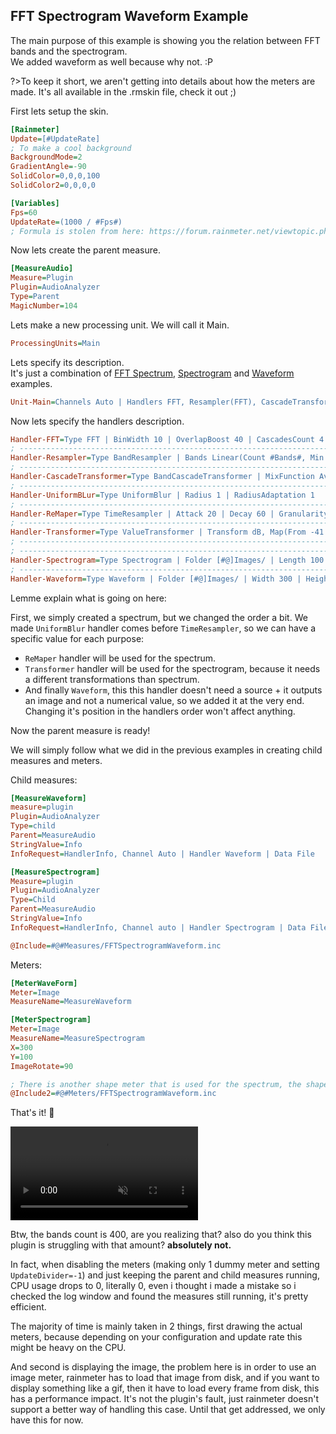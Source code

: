 ## FFT Spectrogram Waveform Example

The main purpose of this example is showing you the relation between FFT bands and the spectrogram.<br/>
We added waveform as well because why not. :P

?>To keep it short, we aren't getting into details about how the meters are made. It's all available in the .rmskin file, check it out ;)

First lets setup the skin.

```ini
[Rainmeter]
Update=[#UpdateRate]
; To make a cool background
BackgroundMode=2
GradientAngle=-90
SolidColor=0,0,0,100
SolidColor2=0,0,0,0

[Variables]
Fps=60
UpdateRate=(1000 / #Fps#)
; Formula is stolen from here: https://forum.rainmeter.net/viewtopic.php?t=26831#p140108
```

Now lets create the parent measure.

```ini
[MeasureAudio]
Measure=Plugin
Plugin=AudioAnalyzer
Type=Parent
MagicNumber=104
```

Lets make a new processing unit. We will call it Main.

```ini
ProcessingUnits=Main
```

Lets specify its description.<br/>
It's just a combination of [FFT Spectrum](/docs/usage-examples/fft-spectrum.md), [Spectrogram](/docs/usage-examples/spectrogram.md) and [Waveform](/docs/usage-examples/waveform.md) examples.

```ini
Unit-Main=Channels Auto | Handlers FFT, Resampler(FFT), CascadeTransformer(Resampler), Transformer(CascadeTransformer), UniformBLur(Transformer), Spectrogram(UniformBLur), Waveform | Filter none
```

Now lets specify the handlers description.<br/>

```ini
Handler-FFT=Type FFT | BinWidth 10 | OverlapBoost 40 | CascadesCount 4 | WindowFunction Hann
; --------------------------------------------------------------------------------------
Handler-Resampler=Type BandResampler | Bands Linear(Count #Bands#, Min 20, Max 2000) | CubicInterpolation true
; --------------------------------------------------------------------------------------
Handler-CascadeTransformer=Type BandCascadeTransformer | MixFunction Average | MinWeight 0.01 | TargetWeight 2 | ZeroLevelMultiplier 1
; --------------------------------------------------------------------------------------
Handler-UniformBLur=Type UniformBlur | Radius 1 | RadiusAdaptation 1
; --------------------------------------------------------------------------------------
Handler-ReMaper=Type TimeResampler | Attack 20 | Decay 60 | Granularity ([#UpdateRate]*2) | Transform dB, Map(From -41 : -0, to [#MinHeight] : [#MaxHeight]), Clamp(Min [#MinHeight], Max [#MaxHeight])
; --------------------------------------------------------------------------------------
Handler-Transformer=Type ValueTransformer | Transform dB, Map(From -41 : -0)
; --------------------------------------------------------------------------------------
; --------------------------------------------------------------------------------------
Handler-Spectrogram=Type Spectrogram | Folder [#@]Images/ | Length 100 | Resolution 35 | SilenceThreshold -70 | Stationary false | BorderSize 1 | DefaultColorSpace sRGB | MixMode sRGB255 | FadingRatio 0.2 | BorderColor @sRGB255 255, 171, 92 | Colors 0.0: @hsl 217,0.38,0.11 ; 0.5: @hsl 29, 0.96, 0.62 ; 0.81: @hsl 0, 0.96, 0.62
; --------------------------------------------------------------------------------------
Handler-Waveform=Type Waveform | Folder [#@]Images/ | Width 300 | Height 200 | Stationary false | BorderSize 1 | BorderColor 255, 64, 89 | Resolution 0.6 | Connected true | DefaultColorSpace sRGB255 | BackgroundColor @hsl 237,0.34,0.20 | WaveColor 255, 64, 89 | LineColor @sRGB 0.5,0.5,0.5 | FadingRatio 0.2 | LineDrawingPolicy Never | SilenceThreshold -70
```

Lemme explain what is going on here:

First, we simply created a spectrum, but we changed the order a bit. We made `UniformBlur` handler comes before `TimeResampler`, so we can have a specific value for each purpose:

- `ReMaper` handler will be used for the spectrum.
- `Transformer` handler will be used for the spectrogram, because it needs a different transformations than spectrum.
- And finally `Waveform`, this this handler doesn't need a source + it outputs an image and not a numerical value, so we added it at the very end. Changing it's position in the handlers order won't affect anything.

Now the parent measure is ready!

We will simply follow what we did in the previous examples in creating child measures and meters.

Child measures:

```ini
[MeasureWaveform]
measure=plugin
Plugin=AudioAnalyzer
Type=child
Parent=MeasureAudio
StringValue=Info
InfoRequest=HandlerInfo, Channel Auto | Handler Waveform | Data File

[MeasureSpectrogram]
Measure=plugin
Plugin=AudioAnalyzer
Type=Child
Parent=MeasureAudio
StringValue=Info
InfoRequest=HandlerInfo, Channel auto | Handler Spectrogram | Data File

@Include=#@#Measures/FFTSpectrogramWaveform.inc
```

Meters:

```ini
[MeterWaveForm]
Meter=Image
MeasureName=MeasureWaveform

[MeterSpectrogram]
Meter=Image
MeasureName=MeasureSpectrogram
X=300
Y=100
ImageRotate=90

; There is another shape meter that is used for the spectrum, the shapes are generated using a script so it has it's own file.
@Include2=#@#Meters/FFTSpectrogramWaveform.inc
```

That's it! :tada:

<video src="docs\usage-examples\examples\fft-spectrogram-waveform.mp4" autoplay loop muted title="FFT Spectrogram Waveform"></video>

Btw, the bands count is 400, are you realizing that? also do you think this plugin is struggling with that amount? **absolutely not.**

In fact, when disabling the meters (making only 1 dummy meter and setting `UpdateDivider=-1`) and just keeping the parent and child measures running, CPU usage drops to 0, literally 0, even i thought i made a mistake so i checked the log window and found the measures still running, it's pretty efficient.

The majority of time is mainly taken in 2 things, first drawing the actual meters, because depending on your configuration and update rate this might be heavy on the CPU.

And second is displaying the image, the problem here is in order to use an image meter, rainmeter has to load that image from disk, and if you want to display something like a gif, then it have to load every frame from disk, this has a performance impact. It's not the plugin's fault, just rainmeter doesn't support a better way of handling this case. Until that get addressed, we only have this for now.